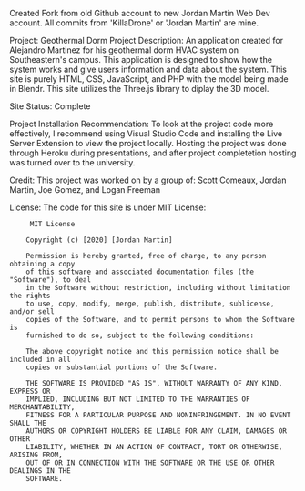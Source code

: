 Created Fork from old Github account to new Jordan Martin Web Dev account. All commits from 'KillaDrone' or 'Jordan Martin' are mine.

Project: Geothermal Dorm Project
Description: An application created for Alejandro Martinez for his geothermal dorm HVAC system on Southeastern's campus. This application is 
             designed to show how the system works and give users information and data about the system. This site is purely HTML, CSS, 
             JavaScript, and PHP with the model being made in Blendr. This site utilizes the Three.js library to diplay the 3D model. 
             
Site Status: Complete

Project Installation Recommendation: To look at the project code more effectively, I recommend using Visual Studio Code and 
                                     installing the Live Server Extension to view the project locally.
                                     Hosting the project was done through Heroku during presentations, and after project completetion hosting
                                     was turned over to the university.
                                     
Credit: This project was worked on by a group of: Scott Comeaux, Jordan Martin, Joe Gomez, and Logan Freeman
                                        
License:
         The code for this site is under MIT License:
         
         MIT License

        Copyright (c) [2020] [Jordan Martin]

        Permission is hereby granted, free of charge, to any person obtaining a copy
        of this software and associated documentation files (the "Software"), to deal
        in the Software without restriction, including without limitation the rights
        to use, copy, modify, merge, publish, distribute, sublicense, and/or sell
        copies of the Software, and to permit persons to whom the Software is
        furnished to do so, subject to the following conditions:

        The above copyright notice and this permission notice shall be included in all
        copies or substantial portions of the Software.

        THE SOFTWARE IS PROVIDED "AS IS", WITHOUT WARRANTY OF ANY KIND, EXPRESS OR
        IMPLIED, INCLUDING BUT NOT LIMITED TO THE WARRANTIES OF MERCHANTABILITY,
        FITNESS FOR A PARTICULAR PURPOSE AND NONINFRINGEMENT. IN NO EVENT SHALL THE
        AUTHORS OR COPYRIGHT HOLDERS BE LIABLE FOR ANY CLAIM, DAMAGES OR OTHER
        LIABILITY, WHETHER IN AN ACTION OF CONTRACT, TORT OR OTHERWISE, ARISING FROM,
        OUT OF OR IN CONNECTION WITH THE SOFTWARE OR THE USE OR OTHER DEALINGS IN THE
        SOFTWARE.

